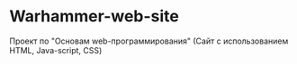 # Warhammer-web-site
Проект по "Основам web-программирования" (Сайт с использованием HTML, Java-script, CSS)
